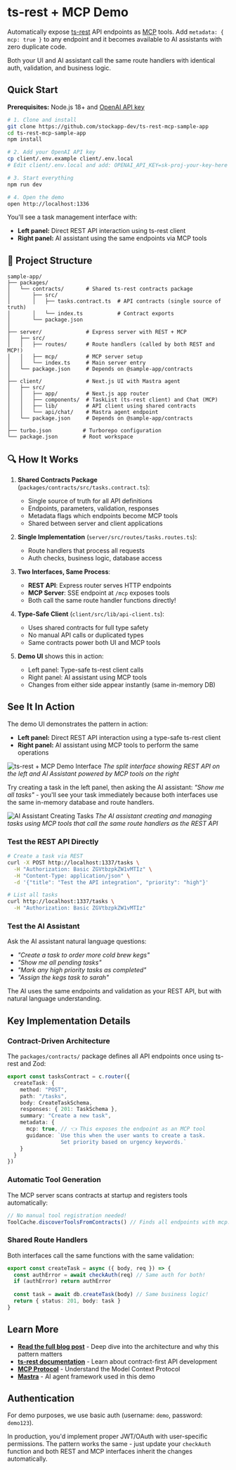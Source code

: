 # ts-rest + MCP Demo

Automatically expose [ts-rest](https://ts-rest.com/) API endpoints as [MCP](https://modelcontextprotocol.io/) tools. Add `metadata: { mcp: true }` to any endpoint and it becomes available to AI assistants with zero duplicate code.

Both your UI and AI assistant call the same route handlers with identical auth, validation, and business logic.

## Quick Start

**Prerequisites:** Node.js 18+ and [OpenAI API key](https://platform.openai.com/api-keys)

```bash
# 1. Clone and install
git clone https://github.com/stockapp-dev/ts-rest-mcp-sample-app
cd ts-rest-mcp-sample-app
npm install

# 2. Add your OpenAI API key
cp client/.env.example client/.env.local
# Edit client/.env.local and add: OPENAI_API_KEY=sk-proj-your-key-here

# 3. Start everything
npm run dev

# 4. Open the demo
open http://localhost:1336
```

You'll see a task management interface with:
- **Left panel:** Direct REST API interaction using ts-rest client
- **Right panel:** AI assistant using the same endpoints via MCP tools

## 📁 Project Structure

```
sample-app/
├── packages/
│   └── contracts/       # Shared ts-rest contracts package
│       ├── src/
│       │   ├── tasks.contract.ts  # API contracts (single source of truth)
│       │   └── index.ts           # Contract exports
│       └── package.json
│
├── server/              # Express server with REST + MCP
│   ├── src/
│   │   ├── routes/      # Route handlers (called by both REST and MCP!)
│   │   ├── mcp/         # MCP server setup
│   │   └── index.ts     # Main server entry
│   └── package.json     # Depends on @sample-app/contracts
│
├── client/              # Next.js UI with Mastra agent
│   ├── src/
│   │   ├── app/         # Next.js app router
│   │   ├── components/  # TaskList (ts-rest client) and Chat (MCP)
│   │   ├── lib/         # API client using shared contracts
│   │   └── api/chat/    # Mastra agent endpoint
│   └── package.json     # Depends on @sample-app/contracts
│
├── turbo.json          # Turborepo configuration
└── package.json        # Root workspace
```

## 🔍 How It Works

1. **Shared Contracts Package** (`packages/contracts/src/tasks.contract.ts`):
   - Single source of truth for all API definitions
   - Endpoints, parameters, validation, responses
   - Metadata flags which endpoints become MCP tools
   - Shared between server and client applications

2. **Single Implementation** (`server/src/routes/tasks.routes.ts`):
   - Route handlers that process all requests
   - Auth checks, business logic, database access

3. **Two Interfaces, Same Process**:
   - **REST API**: Express router serves HTTP endpoints
   - **MCP Server**: SSE endpoint at `/mcp` exposes tools
   - Both call the same route handler functions directly!

4. **Type-Safe Client** (`client/src/lib/api-client.ts`):
   - Uses shared contracts for full type safety
   - No manual API calls or duplicated types
   - Same contracts power both UI and MCP tools

5. **Demo UI** shows this in action:
   - Left panel: Type-safe ts-rest client calls  
   - Right panel: AI assistant using MCP tools
   - Changes from either side appear instantly (same in-memory DB)

## See It In Action

The demo UI demonstrates the pattern in action:

- **Left panel:** Direct REST API interaction using a type-safe ts-rest client
- **Right panel:** AI assistant using MCP tools to perform the same operations

![ts-rest + MCP Demo Interface](https://d2xm45dyri6raz.cloudfront.net/blog/ts-rest-mcp-1.png)
*The split interface showing REST API on the left and AI Assistant powered by MCP tools on the right*

Try creating a task in the left panel, then asking the AI assistant: *"Show me all tasks"* - you'll see your task immediately because both interfaces use the same in-memory database and route handlers.

![AI Assistant Creating Tasks](https://d2xm45dyri6raz.cloudfront.net/blog/ts-rest-mcp-2.png)
*The AI assistant creating and managing tasks using MCP tools that call the same route handlers as the REST API*

### Test the REST API Directly

```bash
# Create a task via REST
curl -X POST http://localhost:1337/tasks \
  -H "Authorization: Basic ZGVtbzpkZW1vMTIz" \
  -H "Content-Type: application/json" \
  -d '{"title": "Test the API integration", "priority": "high"}'

# List all tasks
curl http://localhost:1337/tasks \
  -H "Authorization: Basic ZGVtbzpkZW1vMTIz"
```

### Test the AI Assistant

Ask the AI assistant natural language questions:
- *"Create a task to order more cold brew kegs"*
- *"Show me all pending tasks"*  
- *"Mark any high priority tasks as completed"*
- *"Assign the kegs task to sarah"*

The AI uses the same endpoints and validation as your REST API, but with natural language understanding.

## Key Implementation Details

### Contract-Driven Architecture

The `packages/contracts/` package defines all API endpoints once using ts-rest and Zod:

```typescript
export const tasksContract = c.router({
  createTask: {
    method: "POST",
    path: "/tasks",
    body: CreateTaskSchema,
    responses: { 201: TaskSchema },
    summary: "Create a new task",
    metadata: {
      mcp: true, // 👈 This exposes the endpoint as an MCP tool
      guidance: `Use this when the user wants to create a task. 
                 Set priority based on urgency keywords.`
    }
  }
})
```

### Automatic Tool Generation  

The MCP server scans contracts at startup and registers tools automatically:

```typescript
// No manual tool registration needed!
ToolCache.discoverToolsFromContracts() // Finds all endpoints with mcp: true
```

### Shared Route Handlers

Both interfaces call the same functions with the same validation:

```typescript
export const createTask = async ({ body, req }) => {
  const authError = await checkAuth(req) // Same auth for both!
  if (authError) return authError
  
  const task = await db.createTask(body) // Same business logic!
  return { status: 201, body: task }
}
```

## Learn More

- **[Read the full blog post](../post.md)** - Deep dive into the architecture and why this pattern matters
- **[ts-rest documentation](https://ts-rest.com)** - Learn about contract-first API development
- **[MCP Protocol](https://modelcontextprotocol.io)** - Understand the Model Context Protocol  
- **[Mastra](https://mastra.ai)** - AI agent framework used in this demo

## Authentication

For demo purposes, we use basic auth (username: `demo`, password: `demo123`).

In production, you'd implement proper JWT/OAuth with user-specific permissions. The pattern works the same - just update your `checkAuth` function and both REST and MCP interfaces inherit the changes automatically.
